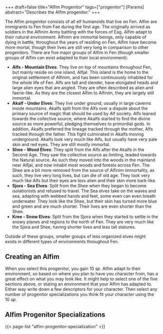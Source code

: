 +++
draft=false
title="Alfim Progenitor"
tags=["progenitor"]
[Params]
  abstract="Describes the Alfim progenitor."
+++

The Alfim progenitor consists of all elf humanoids that live on Fen. Alfim are immigrants to Fen from Fae during the first age. The originally arrived as soldiers in the Alfinim Army battling with the forces of Eag. Alfim adapt to their natural environment. Alfinim are immortal beings, only capable of dying in battle, throughout the years of residing on Fen, Alfim have become more mortal, though their lives are still very long in comparison to other progenitors. There are five major groups of Alfim in Fen (though smaller groups of Alfim can exist adapted to their local environment):

- **Alfs - Mountain Elves**: They live on top of mountains throughout Fen, but mainly reside on one island, Alfjal. This island is the home to the original settlement of Alfinim, and has been continuously inhabited for the whole life of Fen. Alfs are tall and slender, have elongated heads and large alien eyes that are angled. They are often described as alien and faerie-like. As they are the closest Alfim to Alfinim, they are largely still immortal.
- **Akalf - Under Elves**: They live under ground, usually in large caverns inside mountains. Akalfs split from the Alfs over a dispute about the primary source of magic that should be used by Alf society. Alfs leaned towards the collective source, where Akalfs started to find the divine source as more powerful, pledging themselves to primordial gods. In addition, Akalfs preferred the lineage tracked through the mother, Alfs tracked through the father. This fight culminated in Akalfs moving underground. Akalfs look very much like Alfs, but usually have very pale skin and red eyes. They are still mostly immortal.
- **Shee - Wood Elves**: They split from the Alfs after the Akalfs in the Second Age. They saw the collective source as limiting, leaded towards the Natural source. As such they moved into the woods in the mainland near Alfjal, and now inhabit most woods and forests across Fen. The Shee are a bit more removed from the source of Alfinim immortality, as such, they live very long lives, but can die of old age. They look very much like Alfs but their eyes are less alien and their skin more bark-like.
- **Sjora - Sea Elves**: Split from the Shee when they began to become isolationists and refused to travel. The Sea elves take on the waves and sea, adapting with webbed hands and feet, some even can even breath underwater. They look like the Shee, but their skin has turned more blue and green and are much shorter. Their lives are even shorter than the Shee.
- **Kree - Snow Elves**: Split from the Sjora when they started to settle in the snowy planes and regions to the north of Fen. They are very much like the Sjora and Shee, having shorter lives and less tall statures. 

Outside of these groups, smaller groups of less organized elves might exists in different types of environments throughout Fen.

## Creating an Alfim

When you select this progenitor, you gain 10 *sp*. Alfim adapt to their environment, so based on where you plan to have you character from, has a great effect on what you may look like. It might help to select one of the five sections above, or stating an environment that your Alfim has adapted to. Either way write down a few descriptors for your character. Then select any number of progenitor specializations you think fit your character using the 10 *sp*.

## Alfim Progenitor Specializations

{{< page-list "alfim-progenitor-specialization" >}}
